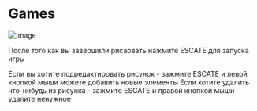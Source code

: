 # Games
![image](https://github.com/zakhar1101/Games/assets/123277983/76870fb2-f6ff-4fd1-a5c2-a9c67876259f)


После того как вы завершили рисаовать нажмите ESCATE для запуска игры

Если вы хотите подредактировать рисунок - зажмите ESCATE и левой кнопкой мыши можете добавить новые элементы
Если хотите удалить что-нибудь из рисунка - зажмите ESCATE и правой кнопкой мыши удалите ненужное
